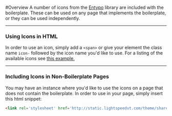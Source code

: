 #Overview
A number of icons from the [Entypo](http://www.entypo.com/) library are included with the boilerplate. These can be used on any page that implements the boilerplate, or they can be used independently.
***
### Using Icons in HTML
In order to use an icon, simply add a `<span>` or give your element the class name `icon-` followed by the icon name you'd like to use. For a listing of the available icons see [this example.](http://codepen.io/lsvt-casey/pen/yxnaf)
***
### Including Icons in Non-Boilerplate Pages
You may have an instance where you'd like to use the icons on a page that does not contain the boilerplate. In order to use in your page, simply insert this html snippet:
```html
<link rel='stylesheet' href='http://static.lightspeedvt.com/theme/shared/icons.css'>
```
